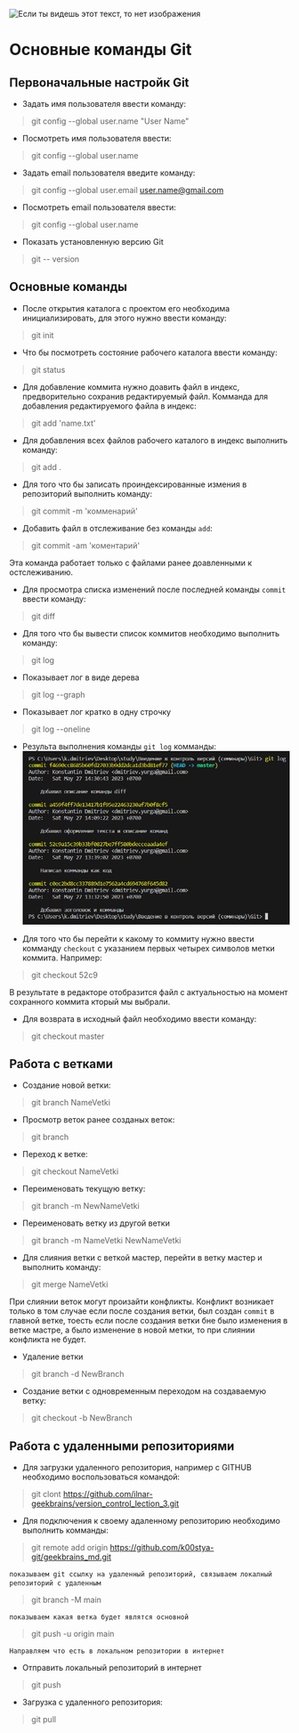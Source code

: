![Если ты видешь этот текст, то нет изображения](https://begeton.com/files/users-companies/120/4/5/r62PQbTN1BxEEmQmDpkwP4qeYFDVKv5o.jpeg "Скрин после команды log")

# Основные команды Git #
## Первоначальные настройк Git ##
* Задать имя пользователя ввести команду:
>git config --global user.name "User Name"

* Посмотреть имя пользователя ввести:
>git config --global user.name  

* Задать email пользователя введите команду:
>git config --global user.email user.name@gmail.com  

* Посмотреть email пользователя ввести:
>git config --global user.name

* Показать установленную версию Git
>git -- version

## Основные команды ##
* После открытия каталога с проектом его необходима инициализировать, для этого нужно ввести команду:
>git init  

* Что бы посмотреть состояние рабочего каталога ввести команду:
>git status  

* Для добавление коммита нужно доавить файл в индекс, предворительно сохранив редактируемый файл. Комманда для добавления редактируемого файла в индекс:
>git add 'name.txt' 

* Для добавления всех файлов рабочего каталого в индекс выполнить команду:
>git add . 

* Для того что бы записать проиндексированные измения в репозиторий выполнить команду:
>git commit -m 'комменарий'  

* Добавить файл в отслеживание без команды `add`:
>git commit -am 'коментарий'

Эта команда работает только с файлами ранее доавленными к остслеживанию.

* Для просмотра списка изменений после последней команды `commit` ввести команду:
>git diff

* Для того что бы вывести список коммитов необходимо выполнить команду:
>git log

* Показывает лог в виде дерева
>git log --graph

* Показывает лог кратко в одну строчку
>git log --oneline

* Результа выполнения команды `git log` комманды:
![Если ты видешь этот текст, то нет изображения](scr1.bmp "Скрин после команды log")

* Для того что бы перейти к какому то коммиту нужно ввести комманду `checkout` с указанием первых четырех символов метки коммита. Например:
>git checkout 52c9

В результате в редакторе отобразится файл с актуальностью на момент сохранного коммита кторый мы выбрали.

* Для возврата в исходный файл необходимо ввести команду:
>git checkout master

## Работа с ветками
* Создание новой ветки:
>git branch NameVetki

* Просмотр веток ранее созданых веток:
>git branch

* Переход к ветке:
>git checkout NameVetki

* Переименовать текущую ветку:
>git branch -m NewNameVetki

* Переименовать ветку из другой ветки
>git branch -m NameVetki NewNameVetki

* Для слияния ветки с веткой мастер, перейти в ветку мастер и выполнить команду:
>git merge NameVetki

При слиянии веток могут произайти конфликты. Конфликт возникает только в том случае если после создания ветки, был создан `commit` в главной ветке, тоесть если после создания ветки бне было изменения в ветке мастре, а было изменение в новой метки, то при слиянии конфликта не будет.

* Удаление ветки
>git branch -d NewBranch

* Создание ветки с одновременным переходом на создаваемую ветку:
> git checkout -b NewBranch

## Работа с удаленными репозиториями
* Для загрузки удаленного репозитория, например с GITHUB необходимо воспользоваться командой:
>git clont https://github.com/ilnar-geekbrains/version_control_lection_3.git

* Для подключения к своему адаленному репозиторию необходимо выполнить комманды:
>git remote add origin https://github.com/k00stya-git/geekbrains_md.git  

    показываем git ссылку на удаленный репозиторий, связываем локалный репозиторий с удаленным  

>git branch -M main  

    показываем какая ветка будет являтся основной  

>git push -u origin main  

    Направляем что есть в локальном репозитории в интернет

* Отправить локальный репозиторий в интернет
>git push

* Загрузка с удаленного репозитория:
>git pull
